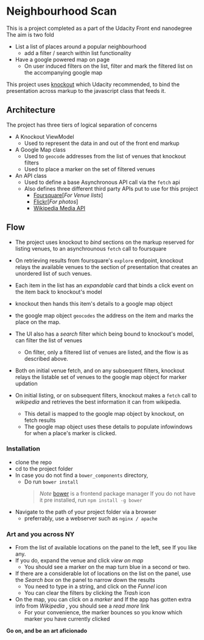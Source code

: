 # Neighbourhood Scan
This is a project completed as a part of the Udacity Front end nanodegree
The aim is two fold

 - List a list of places around a popular neighbourhood
     - add a filter / search within list functionality
 - Have a google powered map on page
     - On user induced filters on the list, filter and mark the filtered list on the accompanying google map

This project uses [knockout](http://knockoutjs.com) which Udacity recommended, to bind the presentation across markup to the javascript class that feeds it.

## Architecture

The project has three tiers of logical separation of concerns
 - A Knockout ViewModel
     - Used to represent the data in and out of the front end markup
 - A Google Map class
    - Used to `geocode` addresses from the list of venues that knockout filters
    - Used to place a marker on the set of filtered venues
 - An API class
    - Used to define a base Asynchronous API call via the `fetch` api
    - Also defines three different third party APIs put to use for this project
       - [Foursquare](https://developer.foursquare.com)[_*For Venue lists*_]
       - [Flickr](https://www.flickr.com/services/developer/api/)[_*For photos*_]
       - [Wikipedia Media API](https://en.wikipedia.org/api/rest_v1/)

## Flow

 - The project uses knockout to *bind* sections on the markup reserved for listing venues, to an asynchrounous `fetch` call to foursquare

 - On retrieving results from foursquare's `explore` endpoint, knockout relays the available venues to the section of presentation that creates an unordered list of such venues.

 - Each item in the list has an _expandable_ card that binds a click event on the item back to knockout's model

 - knockout then hands this item's details to a google map object

 - the google map object `geocodes` the address on the item and marks the place on the map.

 - The UI also has a _search_ filter which being bound to knockout's model, can filter the list of venues

    - On filter, only a filtered list of venues are listed, and the flow is as described above.

 - Both on initial venue fetch, and on any subsequent filters,
 knockout relays the listable set of venues to the google map object for marker updation

 - On initial listing, or on subsequent filters, knockout makes a `fetch` call to _wikipedia_ and retrieves the best information it can from wikipedia.

    - This detail is mapped to the google map object by knockout, on fetch results
    - The google map object uses these details to populate infowindows for when a place's marker is clicked.

### Installation

 - clone the repo
 - cd to the project folder
 - In case you do not find a `bower_components` directory,
     - Do run `bower install`
       >*Note* [bower](https://bower.io) is a frontend package manager
       If you do not have it pre installed, run `npm install -g bower`
 - Navigate to the path of your project folder via a browser
     - preferrably, use a webserver such as `nginx / apache`

### Art and you across NY

 - From the list of available locations on the panel to the left,
 see If you like any.
 - If you do, expand the venue and click _view on map_
     - You should see a marker on the map turn blue in a second or two.
 - If there are a considerable lot of locations on the list on the panel, use the _Search box_ on the panel to narrow down the results
     - You need to type in a string, and click on the _Funnel_ icon
     - You can clear the filters by clicking the _Trash_ icon
 - On the map, you can click on a _marker_ and If the app has gotten extra info from _Wikipedia_ , you should see a _read more_ link
   - For your convenience, the marker bounces so you know which marker you have currently clicked
   
**Go on, and be an art aficionado**
